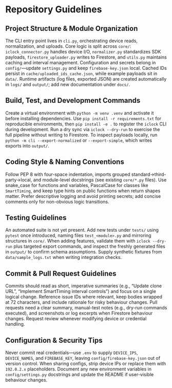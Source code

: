 # Repository Guidelines

## Project Structure & Module Organization
The CLI entry point lives in `cli.py`, orchestrating device reads, normalization, and uploads. Core logic is split across `core/`: `iclock_connector.py` handles device I/O, `normalizer.py` standardizes SDK payloads, `firestore_uploader.py` writes to Firestore, and `utils.py` maintains caching and interval management. Configuration and secrets belong in `config/`—update `settings.py` and keep `firebase-key.json` local. Cached IDs persist in `cache/uploaded_ids_cache.json`, while example payloads sit in `data/`. Runtime artifacts (log files, exported JSON) are created automatically in `logs/` and `output/`; add new documentation under `docs/`.

## Build, Test, and Development Commands
Create a virtual environment with `python -m venv .venv` and activate it before installing dependencies. Use `pip install -r requirements.txt` for reproducible environments, then `pip install -e .` to register the `iclock` CLI during development. Run a dry sync via `iclock --dry-run` to exercise the full pipeline without writing to Firestore. To inspect payloads locally, run `python -m cli --export-normalized` or `--export-simple`, which writes exports into `output/`.

## Coding Style & Naming Conventions
Follow PEP 8 with four-space indentation, imports grouped standard→third-party→local, and module-level docstrings (see existing `core/*.py` files). Use snake_case for functions and variables, PascalCase for classes like `SmartTiming`, and keep type hints on public functions when return shapes matter. Prefer descriptive logging and avoid printing secrets; add concise comments only for non-obvious logic transitions.

## Testing Guidelines
An automated suite is not yet present. Add new tests under `tests/` using `pytest` once introduced, naming files `test_<module>.py` and mirroring structures in `core/`. When adding features, validate them with `iclock --dry-run` plus targeted export commands, and inspect the freshly generated files in `output/` to confirm schema assumptions. Supply synthetic fixtures from `data/sample_logs.txt` when writing integration checks.

## Commit & Pull Request Guidelines
Commits should read as short, imperative summaries (e.g., “Update clone URL”, “Implement SmartTiming interval controls”) and focus on a single logical change. Reference issue IDs where relevant, keep bodies wrapped at 72 characters, and include rationale for risky behaviour changes. Pull requests need a clear summary, manual-test notes (e.g., dry-run commands executed), and screenshots or log excerpts when Firestore behaviour changes. Request review whenever modifying device or credential handling.

## Configuration & Security Tips
Never commit real credentials—use `.env` to supply `DEVICE_IPS`, `DEVICE_NAMES`, and `FIREBASE_KEY`, leaving `config/firebase-key.json` out of version control. When sharing configs, strip device IPs or replace them with `192.0.2.x` placeholders. Document any new environment variables in `config/settings.py` docstrings and update the README if user-visible behaviour changes.

